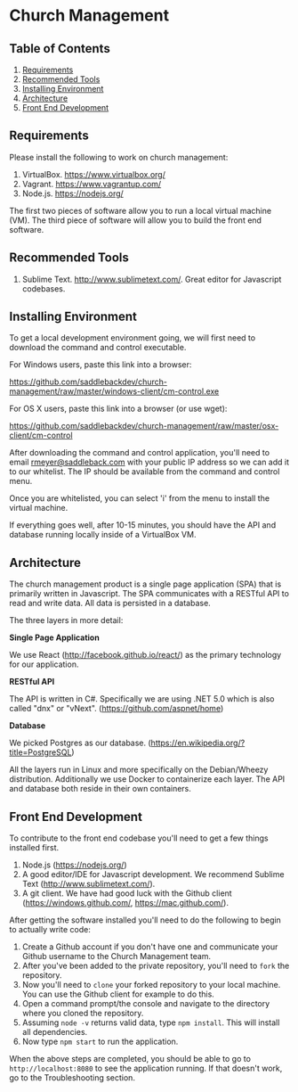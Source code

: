 # Church Management

## Table of Contents
1. <a href="https://github.com/saddlebackdev/church-management#requirements">Requirements</a>
2. <a href="https://github.com/saddlebackdev/church-management#recommended-tools">Recommended Tools</a>
3. <a href="https://github.com/saddlebackdev/church-management#installing-environment">Installing Environment</a>
4. <a href="https://github.com/saddlebackdev/church-management#architecture">Architecture</a>
5. <a href="https://github.com/saddlebackdev/church-management#front-end-development">Front End Development</a>

## Requirements
Please install the following to work on church management:

1. VirtualBox. <a href="https://www.virtualbox.org/">https://www.virtualbox.org/</a>
2. Vagrant. <a href="https://www.vagrantup.com/">https://www.vagrantup.com/</a>
3. Node.js. <a href="https://nodejs.org/">https://nodejs.org/</a>

The first two pieces of software allow you to run a local virtual machine (VM). The third piece of software will allow you to build the front end software.

## Recommended Tools

1. Sublime Text. <a href="http://www.sublimetext.com/">http://www.sublimetext.com/</a>. Great editor for Javascript codebases.

## Installing Environment
To get a local development environment going, we will first need to download the command and control executable.

For Windows users, paste this link into a browser:

  https://github.com/saddlebackdev/church-management/raw/master/windows-client/cm-control.exe
  
For OS X users, paste this link into a browser (or use wget):

  https://github.com/saddlebackdev/church-management/raw/master/osx-client/cm-control
  
After downloading the command and control application, you'll need to email <a href="mailto:rmeyer@saddleback.com">rmeyer@saddleback.com</a> with your public IP address so we can add it to our whitelist. The IP should be available from the command and control menu.

Once you are whitelisted, you can select 'i' from the menu to install the virtual machine.

If everything goes well, after 10-15 minutes, you should have the API and database running locally inside of a VirtualBox VM.
  

## Architecture
The church management product is a single page application (SPA) that is primarily written in Javascript. The SPA communicates with a RESTful API to read and write data. All data is persisted in a database.

The three layers in more detail:

**Single Page Application**

We use React (http://facebook.github.io/react/) as the primary technology for our application. 

**RESTful API**

The API is written in C#. Specifically we are using .NET 5.0 which is also called "dnx" or "vNext". (https://github.com/aspnet/home)

**Database**

We picked Postgres as our database. (https://en.wikipedia.org/?title=PostgreSQL)

All the layers run in Linux and more specifically on the Debian/Wheezy distribution. Additionally we use Docker to containerize each layer. The API and database both reside in their own containers.

## Front End Development
To contribute to the front end codebase you'll need to get a few things installed first.

1. Node.js (https://nodejs.org/)
2. A good editor/IDE for Javascript development. We recommend Sublime Text (http://www.sublimetext.com/).
3. A git client. We have had good luck with the Github client (https://windows.github.com/, https://mac.github.com/).

After getting the software installed you'll need to do the following to begin to actually write code:

1. Create a Github account if you don't have one and communicate your Github username to the Church Management team.
2. After you've been added to the private repository, you'll need to `fork` the repository.
3. Now you'll need to `clone` your forked repository to your local machine. You can use the Github client for example to do this.
4. Open a command prompt/the console and navigate to the directory where you cloned the repository.
5. Assuming `node -v` returns valid data, type `npm install`. This will install all dependencies.
6. Now type `npm start` to run the application. 

When the above steps are completed, you should be able to go to `http://localhost:8080` to see the application running. If that doesn't work, go to the Troubleshooting section.
